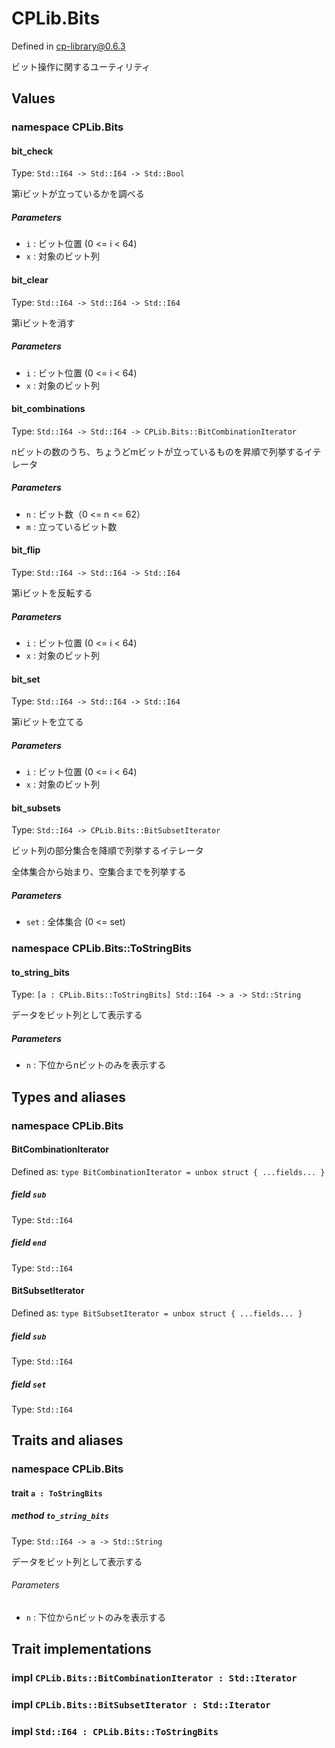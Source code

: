 # CPLib.Bits

Defined in cp-library@0.6.3

ビット操作に関するユーティリティ

## Values

### namespace CPLib.Bits

#### bit_check

Type: `Std::I64 -> Std::I64 -> Std::Bool`

第iビットが立っているかを調べる

##### Parameters

- `i` : ビット位置 (0 <= i < 64)
- `x` : 対象のビット列

#### bit_clear

Type: `Std::I64 -> Std::I64 -> Std::I64`

第iビットを消す

##### Parameters

- `i` : ビット位置 (0 <= i < 64)
- `x` : 対象のビット列

#### bit_combinations

Type: `Std::I64 -> Std::I64 -> CPLib.Bits::BitCombinationIterator`

nビットの数のうち、ちょうどmビットが立っているものを昇順で列挙するイテレータ

##### Parameters

- `n` : ビット数（0 <= n <= 62）
- `m` : 立っているビット数

#### bit_flip

Type: `Std::I64 -> Std::I64 -> Std::I64`

第iビットを反転する

##### Parameters

- `i` : ビット位置 (0 <= i < 64)
- `x` : 対象のビット列

#### bit_set

Type: `Std::I64 -> Std::I64 -> Std::I64`

第iビットを立てる

##### Parameters

- `i` : ビット位置 (0 <= i < 64)
- `x` : 対象のビット列

#### bit_subsets

Type: `Std::I64 -> CPLib.Bits::BitSubsetIterator`

ビット列の部分集合を降順で列挙するイテレータ

全体集合から始まり、空集合までを列挙する

##### Parameters

- `set` : 全体集合 (0 <= set)

### namespace CPLib.Bits::ToStringBits

#### to_string_bits

Type: `[a : CPLib.Bits::ToStringBits] Std::I64 -> a -> Std::String`

データをビット列として表示する

##### Parameters

- `n` : 下位からnビットのみを表示する

## Types and aliases

### namespace CPLib.Bits

#### BitCombinationIterator

Defined as: `type BitCombinationIterator = unbox struct { ...fields... }`

##### field `sub`

Type: `Std::I64`

##### field `end`

Type: `Std::I64`

#### BitSubsetIterator

Defined as: `type BitSubsetIterator = unbox struct { ...fields... }`

##### field `sub`

Type: `Std::I64`

##### field `set`

Type: `Std::I64`

## Traits and aliases

### namespace CPLib.Bits

#### trait `a : ToStringBits`

##### method `to_string_bits`

Type: `Std::I64 -> a -> Std::String`

データをビット列として表示する

###### Parameters

- `n` : 下位からnビットのみを表示する

## Trait implementations

### impl `CPLib.Bits::BitCombinationIterator : Std::Iterator`

### impl `CPLib.Bits::BitSubsetIterator : Std::Iterator`

### impl `Std::I64 : CPLib.Bits::ToStringBits`